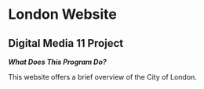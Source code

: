 # London Website

## Digital Media 11 Project

***What Does This Program Do?***

This website offers a brief overview of the City of London. 
